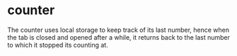 # counter
The counter uses local storage to keep track of its last number, hence when the tab is closed and opened after a while, it returns back to the last number to which it stopped its counting at.
